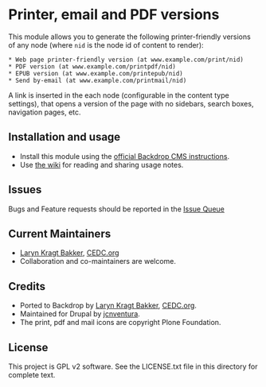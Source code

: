 # Printer, email and PDF versions

This module allows you to generate the following printer-friendly versions
of any node (where `nid` is the node id of content to render):

    * Web page printer-friendly version (at www.example.com/print/nid)
    * PDF version (at www.example.com/printpdf/nid)
    * EPUB version (at www.example.com/printepub/nid)
    * Send by-email (at www.example.com/printmail/nid)

A link is inserted in the each node (configurable in the content type
settings), that opens a version of the page with no sidebars, search boxes,
navigation pages, etc.


## Installation and usage

 - Install this module using the [official Backdrop CMS instructions](https://backdropcms.org/guide/modules).
 - Use [the wiki](https://github.com/backdrop-contrib/print/issues) for reading and sharing usage notes.

## Issues

Bugs and Feature requests should be reported in the [Issue Queue](https://github.com/backdrop-contrib/print/issues)

## Current Maintainers

 - [Laryn Kragt Bakker](https://github.com/laryn), [CEDC.org](https://CEDC.org)
 - Collaboration and co-maintainers are welcome.

## Credits

- Ported to Backdrop by [Laryn Kragt Bakker](https://github.com/laryn), [CEDC.org](https://CEDC.org).
- Maintained for Drupal by [jcnventura](https://www.drupal.org/u/jcnventura).
- The print, pdf and mail icons are copyright Plone Foundation.

## License

This project is GPL v2 software. See the LICENSE.txt file in this directory for
complete text.
